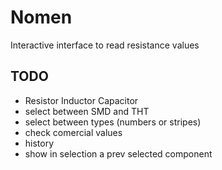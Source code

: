 # Nomen

Interactive interface to read resistance values

## TODO

* Resistor Inductor Capacitor
* select between SMD and THT
* select between types (numbers or stripes)
* check comercial values
* history
* show in selection a prev selected component